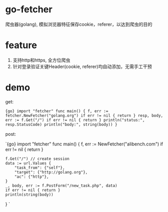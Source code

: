 go-fetcher
==========

爬虫器(golang), 模拟浏览器特征保存cookie，referer，以达到爬虫的目的

feature
=========
1. 支持http和https, 全方位爬虫
2. 针对登录验证关键Header(cookie, referer)均自动添加，无需手工干预

demo
=========
get:

`{go}
import "fetcher"
func main() {
    f, err := fetcher.NewFetcher("golang.org")
    if err != nil {
        return
    }
    resp, body, err := f.Get("/")
    if err != nil { return }
    println("status:", resp.StatusCode)
    println("body:", string(body))
}
`

post:

`{go}
import "fetcher"
func main() {
    f, err := NewFetcher("alibench.com")
    if err != nil { return }
	
    f.Get("/") // create session
    data := url.Values {
        "task_from": {"self"},
        "target": {"http://golang.org"},
        "ac": {"http"},
    }
    _, body, err := f.PostForm("/new_task.php", data)
    if err != nil { return }
    println(string(body))
}
`
